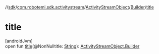 //[sdk](../../../../index.md)/[com.robotemi.sdk.activitystream](../../index.md)/[ActivityStreamObject](../index.md)/[Builder](index.md)/[title](title.md)

# title

[androidJvm]\
open fun [title](title.md)(@NonNulltitle: [String](https://docs.oracle.com/javase/8/docs/api/java/lang/String.html)): [ActivityStreamObject.Builder](index.md)
